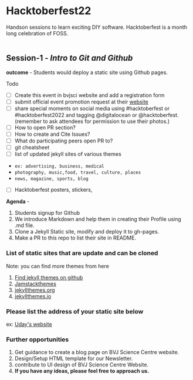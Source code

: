 # Hacktoberfest22
Handson sessions to learn exciting DIY software. Hacktoberfest is a month long celebration of FOSS.
<br><br>

## Session-1 - *Intro to Git and Github*

**outcome** - Students would deploy a static site using Github pages.

Todo
- [ ] Create this event in bvjsci website and add a registration form
- [ ] submit official event promotion request at their [website](https://airtable.com/shrccaRp0ofMPn8SD)
- [ ] share special moments on social media using #hacktoberfest or #hacktoberfest2022 and tagging @digitalocean or @hacktoberfest. (remember to ask attendees for permission to use their photos.)
- [ ] How to open PR section?
- [ ] How to create and Cite Issues?
- [ ] What do participating peers open PR to?
- [ ] git cheatsheet
- [ ] list of updated jekyll sites of various themes
- `ex: advertising, business, medical`
- `photography, music,food, travel, culture, places`
- `news, magazine, sports, blog`
- [ ] Hacktoberfest posters, stickers, 


**Agenda** - 
1. Students signup for Github
2. We introduce Markdown and help them in creating their Profile using .md file.
3. Clone a Jekyll Static site, modify and deploy it to gh-pages.
4. Make a PR to this repo to list their site in README. 
     
     
### List of static sites that are update and can be cloned 

Note: you can find more themes from here
1. [Find jekyll themes on github](https://github.com/topics/jekyll-theme)
2. [Jamstackthemes](https://jamstackthemes.dev/ssg/jekyll/)
3. [jekyllthemes.org](http://jekyllthemes.org/)
4. [jekyllthemes.io](https://jekyllthemes.io/)

### Please list the address of your static site below
ex: [Uday's website](https:://udaycruise2903.github.io)


### Further opportunities

1. Get guidance to create a blog page on BVJ Science Centre website.
2. Design/Setup HTML template for our Newsletter.
3. contribute to UI design of BVJ Science Centre Website.
4. **If you have any ideas, please feel free to approach us.**
